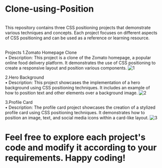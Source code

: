 # Clone-using-Position
<br />
This repository contains three CSS positioning projects that demonstrate various techniques and concepts. Each project focuses on different aspects of CSS positioning and can be used as a reference or learning resource.
<br />
<br />

Projects
1.Zomato Homepage Clone <br />
• Description: This project is a clone of the Zomato homepage, a popular online food delivery platform. It demonstrates the use of CSS positioning to create a responsive layout and position various components.
![1](https://github.com/jesscodify/Clone-using-Position/assets/93216297/0dd074b6-a367-4202-bb5b-59138c4536fa)



2.Hero Background <br />
• Description: This project showcases the implementation of a hero background using CSS positioning techniques. It includes an example of how to position text and other elements over a background image.
![2](https://github.com/jesscodify/Clone-using-Position/assets/93216297/eae09da9-0e32-420f-8dd4-d2641a9b22f0)



3.Profile Card <br />
• Description: The profile card project showcases the creation of a stylized profile card using CSS positioning techniques. It demonstrates how to position an image, text, and social media icons within a card-like layout.
![3](https://github.com/jesscodify/Clone-using-Position/assets/93216297/2282de17-f761-44eb-8770-f88d4861f60d)



# Feel free to explore each project's code and modify it according to your requirements. Happy coding!

